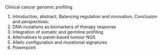 
Clinical cancer genomic profiling

1. Introduction, abstract, Balancing regulation and innovation, Conclusion and perspectives: 
2. DNA mutations as biomarkers of therapy response
3. Integration of somatic and germline profiling
4. Alternatives to panel-based tumour NGS
5. Allelic configuration and mutational signatures
6. Powerpoint

